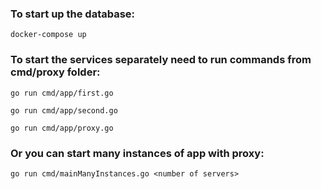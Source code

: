 ### To start up the database:
```docker-compose up```

### To start the services separately need to run commands from cmd/proxy folder:

```go run cmd/app/first.go```

```go run cmd/app/second.go```

```go run cmd/app/proxy.go```

### Or you can start many instances of app with proxy:

```go run cmd/mainManyInstances.go <number of servers>```


